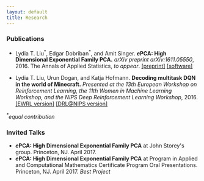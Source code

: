 ```yaml
---
layout: default
title: Research
---
```


### Publications

* Lydia T. Liu<sup>\*</sup>, Edgar Dobriban<sup>\*</sup>, and Amit Singer. ***e*****PCA: High Dimensional Exponential Family PCA.** *arXiv preprint arXiv:1611.05550*, 2016. The Annals of Applied Statistics, *to appear*. [[preprint]](http://arxiv.org/abs/1611.05550) [[software]](http://github.com/lydiatliu/epca/)

* Lydia T. Liu, Urun Dogan, and Katja Hofmann. **Decoding multitask DQN in the world of Minecraft.** *Presented at the 13th European Workshop on Reinforcement Learning, the 11th Women in Machine Learning Workshop, and the NIPS Deep Reinforcement Learning Workshop*, 2016. [[EWRL version]](http://ewrl.files.wordpress.com/2016/11/ewrl13-2016-submission-29.pdf) [[DRL@NIPS version]](https://drive.google.com/file/d/0B1PUpk7kwWu-bDd2djhqNEx2S2J4UURTUE1sVjVnS2tXZG9r/view)

*<sup>\*</sup>equal contribution*

### Invited Talks

* ***e*****PCA: High Dimensional Exponential Family PCA** at John Storey's group. Princeton, NJ. April 2017.
* ***e*****PCA: High Dimensional Exponential Family PCA** at Program in Applied and Computational Mathematics Certificate Program Oral Presentations. Princeton, NJ. April 2017. *Best Project*
